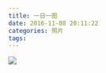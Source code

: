 ```yaml
---
title: 一日一图
date: 2016-11-08 20:11:22
categories: 照片
tags:
---
```

![](http://og40gjbnu.bkt.clouddn.com/wallpaper-20161108.jpg)